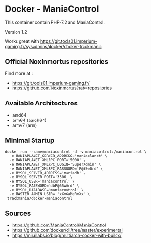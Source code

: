 # Docker - ManiaControl

This container contain PHP-7.2 and ManiaControl.

Version 1.2

Works great with https://git.tools01.imperium-gaming.fr/sysadmins/docker/docker-trackmania

## Official NoxInmortus repositories

Find more at :
- https://git.tools01.imperium-gaming.fr/
- https://github.com/NoxInmortus?tab=repositories

## Available Architectures
- amd64
- arm64 (aarch64)
- armv7 (arm)

## Minimal Startup

```
docker run --name=maniacontrol -d -v maniacontrol:/maniacontrol \
  -e MANIAPLANET_SERVER_ADDRESS='maniaplanet' \
  -e MANIAPLANET_XMLRPC_PORT='5000' \
  -e MANIAPLANET_XMLRPC_LOGIN='SuperAdmin' \
  -e MANIAPLANET_XMLRPC_PASSWORD='P@55w0rd' \
  -e MYSQL_SERVER_ADDRESS='mariadb' \
  -e MYSQL_SERVER_PORT='3306' \
  -e MYSQL_USER='maniacontrol' \
  -e MYSQL_PASSWORD='dbP@65w0rd' \
  -e MYSQL_DATABASE='maniacontrol' \
  -e MASTER_ADMIN_USER= 'xXxGaMeRxXx' \
 trackmania/docker-maniacontrol
```

## Sources
- https://github.com/ManiaControl/ManiaControl
- https://github.com/docker/cli/tree/master/experimental
- https://mirailabs.io/blog/multiarch-docker-with-buildx/
